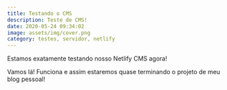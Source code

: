 ```yaml
---
title: Testando o CMS
description: Teste de CMS!
date: 2020-05-24 09:34:02
image: assets/img/cover.png
category: testes, servidor, netlify
---
```

Estamos exatamente testando nosso Netlify CMS agora!

Vamos lá! Funciona e assim estaremos quase terminando o projeto de meu blog pessoal!